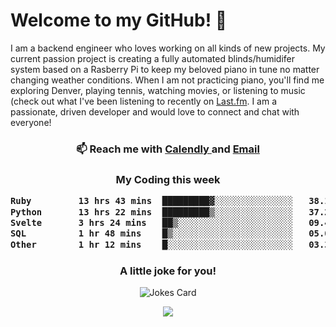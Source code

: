<h1> Welcome to my GitHub! 👋 </h1>


  I am a backend engineer who loves working on all kinds of new projects. My current passion project is creating a fully automated blinds/humidifer system based on a Rasberry Pi to keep my beloved piano in tune no matter changing weather conditions. When I am not practicing piano, you'll find me exploring Denver, playing tennis, watching movies, or listening to music (check out what I've been listening to recently on [Last.fm](https://www.last.fm/user/mballa000). I am a passionate, driven developer and would love to connect and chat with everyone!

<h3 align = "center"> 📫 Reach me with <a href = "https://calendly.com/msbrandt00/30min"> Calendly </a> and <a href="mailto:msbrandt00@gmail.com">Email</a> 
 </h3>


 
<div align = "center"
[![Anurag's GitHub stats](https://github-readme-stats.vercel.app/api?username=mbrandt00)](https://github.com/anuraghazra/github-readme-stats)
          </div>
<h3 align="center">
  My Coding this week
<!--START_SECTION:waka-->

```txt
Ruby         13 hrs 43 mins  █████████▓░░░░░░░░░░░░░░░   38.14 %
Python       13 hrs 22 mins  █████████▒░░░░░░░░░░░░░░░   37.20 %
Svelte       3 hrs 24 mins   ██▒░░░░░░░░░░░░░░░░░░░░░░   09.48 %
SQL          1 hr 48 mins    █▒░░░░░░░░░░░░░░░░░░░░░░░   05.01 %
Other        1 hr 12 mins    █░░░░░░░░░░░░░░░░░░░░░░░░   03.38 %
```

<!--END_SECTION:waka-->

### A little joke for you!

![Jokes Card](https://readme-jokes.vercel.app/api?hideBorder)

<a href="https://www.linkedin.com/in/mbrandt00/"><img src="https://img.shields.io/badge/linkedin-%230077B5.svg?&style=for-the-badge&logo=linkedin&logoColor=white" /></a>
